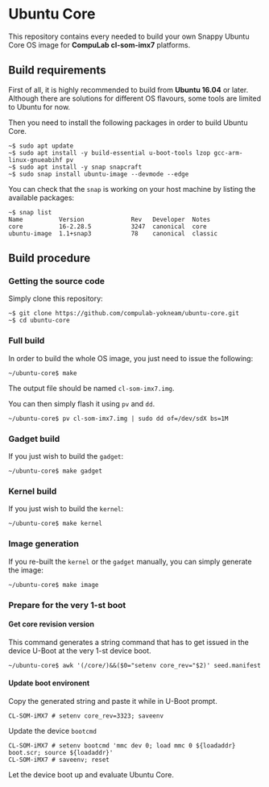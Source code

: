 # Ubuntu Core

This repository contains every needed to build your own Snappy Ubuntu Core OS image for **CompuLab cl-som-imx7** platforms.

## Build requirements

First of all, it is highly recommended to build from **Ubuntu 16.04** or later. Although there are solutions for different OS flavours, some tools are limited to Ubuntu for now.

Then you need to install the following packages in order to build Ubuntu Core.
```
~$ sudo apt update
~$ sudo apt install -y build-essential u-boot-tools lzop gcc-arm-linux-gnueabihf pv
~$ sudo apt install -y snap snapcraft
~$ sudo snap install ubuntu-image --devmode --edge
```

You can check that the `snap` is working on your host machine by listing the available packages:
```
~$ snap list
Name          Version             Rev   Developer  Notes
core          16-2.28.5           3247  canonical  core
ubuntu-image  1.1+snap3           78    canonical  classic
```

## Build procedure

### Getting the source code

Simply clone this repository:
```
~$ git clone https://github.com/compulab-yokneam/ubuntu-core.git
~$ cd ubuntu-core
```

### Full build

In order to build the whole OS image, you just need to issue the following:
```
~/ubuntu-core$ make
```

The output file should be named `cl-som-imx7.img`.

You can then simply flash it using `pv` and `dd`.

```
~/ubuntu-core$ pv cl-som-imx7.img | sudo dd of=/dev/sdX bs=1M
```

### Gadget build

If you just wish to build the `gadget`:
```
~/ubuntu-core$ make gadget
```

### Kernel build

If you just wish to build the `kernel`:
```
~/ubuntu-core$ make kernel
```

### Image generation

If you re-built the `kernel` or the `gadget` manually, you can simply generate the image:
```
~/ubuntu-core$ make image
```
### Prepare for the very 1-st boot
#### Get core revision version
This command generates a string command that has to get issued in the device U-Boot at the very 1-st device boot.
```
~/ubuntu-core$ awk '(/core/)&&($0="setenv core_rev="$2)' seed.manifest
```
#### Update boot environent
Copy the generated string and paste it while in U-Boot prompt.
```
CL-SOM-iMX7 # setenv core_rev=3323; saveenv
```
Update the device `bootcmd`
```
CL-SOM-iMX7 # setenv bootcmd 'mmc dev 0; load mmc 0 ${loadaddr} boot.scr; source ${loadaddr}'
CL-SOM-iMX7 # saveenv; reset
```
Let the device boot up and evaluate Ubuntu Core.
